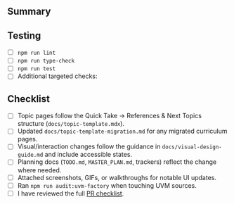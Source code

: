 ## Summary

<!-- Briefly explain the learner or contributor outcome this PR delivers. -->

## Testing

- [ ] `npm run lint`
- [ ] `npm run type-check`
- [ ] `npm run test`
- [ ] Additional targeted checks:

## Checklist

- [ ] Topic pages follow the Quick Take → References & Next Topics structure (`docs/topic-template.mdx`).
- [ ] Updated `docs/topic-template-migration.md` for any migrated curriculum pages.
- [ ] Visual/interaction changes follow the guidance in `docs/visual-design-guide.md` and include accessible states.
- [ ] Planning docs (`TODO.md`, `MASTER_PLAN.md`, trackers) reflect the change where needed.
- [ ] Attached screenshots, GIFs, or walkthroughs for notable UI updates.
- [ ] Ran `npm run audit:uvm-factory` when touching UVM sources.
- [ ] I have reviewed the full [PR checklist](../docs/pr-checklist.md).
